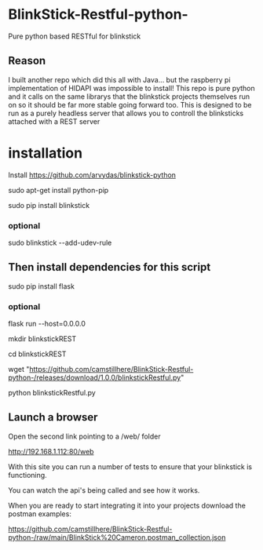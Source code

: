 # BlinkStick-Restful-python-
Pure python based RESTful for blinkstick

## Reason
I built another repo which did this all with Java... but the raspberry pi implementation of HIDAPI was impossible to install!
This repo is pure python and it calls on the same librarys that the blinkstick projects themselves run on so it should be far more stable going forward too.
This is designed to be run as a purely headless server that allows you to controll the blinksticks attached with a REST server

# installation

Install https://github.com/arvydas/blinkstick-python

sudo apt-get install python-pip

sudo pip install blinkstick

### optional
sudo blinkstick --add-udev-rule

## Then install dependencies for this script

sudo pip install flask

### optional 
flask run --host=0.0.0.0

mkdir blinkstickREST

cd blinkstickREST

wget "https://github.com/camstillhere/BlinkStick-Restful-python-/releases/download/1.0.0/blinkstickRestful.py"

python blinkstickRestful.py

## Launch a browser

Open the second link pointing to a /web/ folder

http://192.168.1.112:80/web

With this site you can run a number of tests to ensure that your blinkstick is functioning.

You can watch the api's being called and see how it works.

When you are ready to start integrating it into your projects download the postman examples:

https://github.com/camstillhere/BlinkStick-Restful-python-/raw/main/BlinkStick%20Cameron.postman_collection.json
